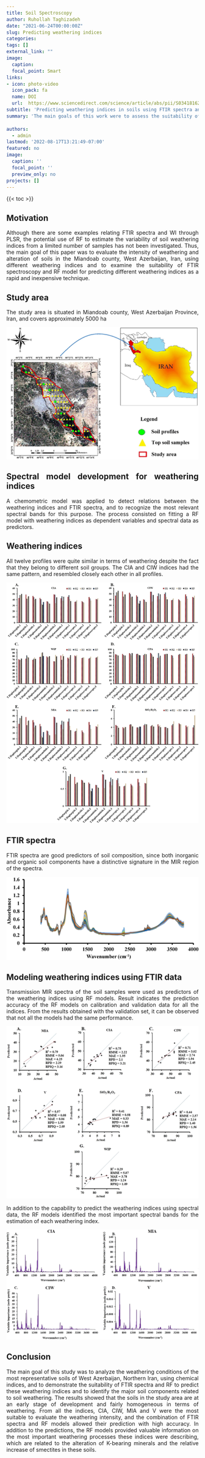 ```yaml
---
title: Soil Spectroscopy
author: Ruhollah Taghizadeh
date: "2021-06-24T00:00:00Z"
slug: Predicting weathering indices
categories: 
tags: []
external_link: ""
image:
  caption: 
  focal_point: Smart
links:
- icon: photo-video
  icon_pack: fa
  name: DOI
  url:  https://www.sciencedirect.com/science/article/abs/pii/S0341816221002952
subtitle: 'Predicting weathering indices in soils using FTIR spectra and random forest models'
summary: 'The main goals of this work were to assess the suitability of different indices to determine soil weathering, and to predict weathering indices using Fourier Transform Mid-infrared (FTIR) spectroscopy and Random Forest models. The important spectral bands for prediction were those related to the presence of smectitic clays, which indicates that weathering is related to the alteration of primary minerals and the neoformation of smectites.'

authors: 
  - admin
lastmod: '2022-08-17T13:21:49-07:00'
featured: no
image:
  caption: ''
  focal_point: ''
  preview_only: no
projects: []
---
```

{{< toc >}} 

## Motivation
<style>
body {
text-align: justify}
</style>
Although there are some examples relating FTIR spectra and WI through PLSR, the potential use of RF to estimate the variability of soil weathering indices from a limited number of samples has not been investigated. Thus, the main goal of this paper was to evaluate the intensity of weathering and alteration of soils in the Miandoab county, West Azerbaijan, Iran, using different weathering indices and to examine the suitability of FTIR spectroscopy and RF model for predicting different weathering indices as a rapid and inexpensive technique.

## Study area

The study area is situated in Miandoab county, West Azerbaijan Province, Iran, and covers approximately 5000 ha

![](fig1.png)

## Spectral model development for weathering indices

A chemometric model was applied to detect relations between the weathering indices and FTIR spectra, and to recognize the most relevant spectral bands for this purpose. The process consisted on fitting a RF model with weathering indices as dependent variables and spectral data as predictors. 

## Weathering indices

All twelve profiles were quite similar in terms of weathering despite the fact that they belong to different soil groups. The CIA and CIW indices had the same pattern, and resembled closely each other in all profiles.

![](fig2.png)

## FTIR spectra

FTIR spectra are good predictors of soil composition, since both inorganic and organic soil components have a distinctive signature in the MIR region of the spectra.

![](fig3.png)

## Modeling weathering indices using FTIR data

Transmission MIR spectra of the soil samples were used as predictors of the weathering indices using RF models. Result indicates the prediction accuracy of the RF models on calibration and validation data for all the indices. From the results obtained with the validation set, it can be observed that not all the models had the same performance.

![](fig4.png)

In addition to the capability to predict the weathering indices using spectral data, the RF models identified the most important spectral bands for the estimation of each weathering index. 

![](fig5.png)

## Conclusion

The main goal of this study was to analyze the weathering conditions of the most representative soils of West Azerbaijan, Northern Iran, using chemical indices, and to demonstrate the suitability of FTIR spectra and RF to predict these weathering indices and to identify the major soil components related to soil weathering. The results showed that the soils in the study area are at an early stage of development and fairly homogeneous in terms of weathering. From all the indices, CIA, CIW, MIA and V were the most suitable to evaluate the weathering intensity, and the combination of FTIR spectra and RF models allowed their prediction with high accuracy. In addition to the predictions, the RF models provided valuable information on the most important weathering processes these indices were describing, which are related to the alteration of K-bearing minerals and the relative increase of smectites in these soils.
